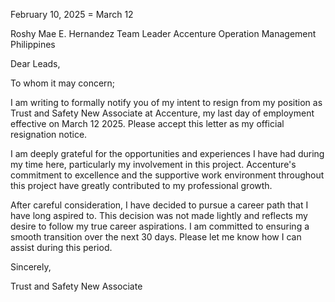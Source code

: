 February 10, 2025 = March 12

Roshy Mae E. Hernandez
Team Leader
Accenture Operation Management Philippines

Dear Leads, 

To whom it may concern;

I am writing to formally notify you of my intent to resign from my position as Trust and Safety New Associate at Accenture, my last day of employment effective on March 12 2025. Please accept this letter as my official resignation notice.

I am deeply grateful for the opportunities and experiences I have had during my time here, particularly my involvement in this project. Accenture's commitment to excellence and the supportive work environment throughout this project have greatly contributed to my professional growth.

After careful consideration, I have decided to pursue a career path that I have long aspired to. This decision was not made lightly and reflects my desire to follow my true career aspirations. I am committed to ensuring a smooth transition over the next 30 days. Please let me know how I can assist during this period.


Sincerely,

<Name>
<Personal Email>
Trust and Safety New Associate
